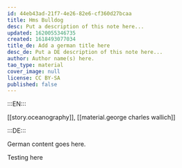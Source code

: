 ```yaml
---
id: 44eb43ad-21f7-4e26-82e6-cf360d27bcaa
title: Hms Bulldog
desc: Put a description of this note here...
updated: 1620055346735
created: 1618493077034
title_de: Add a german title here
desc_de: Put a DE description of this note here...
author: Author name(s) here.
tao_type: material
cover_image: null
license: CC BY-SA
published: false
---
```


:::EN:::

[[story.oceanography]], [[material.george charles wallich]]

:::DE:::

German content goes here.

Testing here

